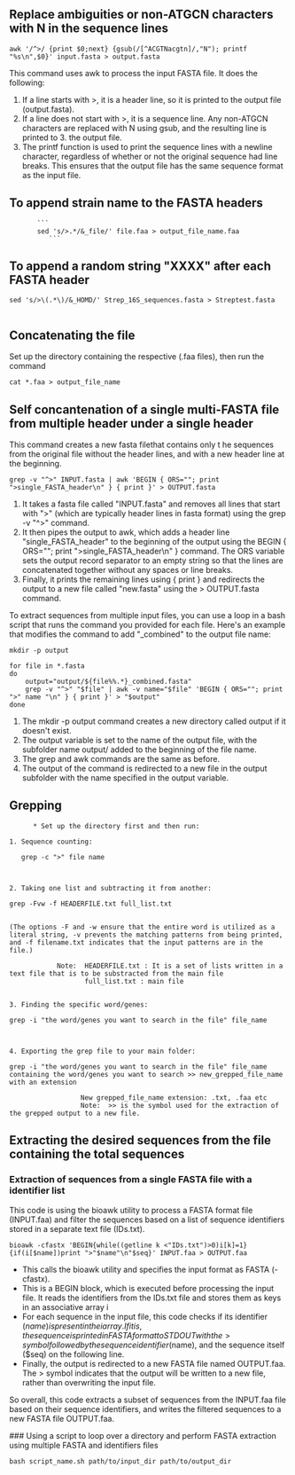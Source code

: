 
## Replace ambiguities or non-ATGCN characters with N in the sequence lines
```
awk '/^>/ {print $0;next} {gsub(/[^ACGTNacgtn]/,"N"); printf "%s\n",$0}' input.fasta > output.fasta
```
This command uses awk to process the input FASTA file. It does the following:

1. If a line starts with >, it is a header line, so it is printed to the output file (output.fasta).
2. If a line does not start with >, it is a sequence line. Any non-ATGCN characters are replaced with N using gsub, and the resulting line is printed to 3. the output file.
4. The printf function is used to print the sequence lines with a newline character, regardless of whether or not the original sequence had line breaks. This ensures that the output file has the same sequence format as the input file.

## To append strain name to the FASTA headers
          
           ```
           sed 's/>.*/&_file/' file.faa > output_file_name.faa
              ```
  ## To append a random string "XXXX" after each FASTA header
     
```
sed 's/>\(.*\)/&_HOMD/' Strep_16S_sequences.fasta > Streptest.fasta
   
```
           
## Concatenating the file
       
Set up the directory containing the respective (.faa files), then run the command

```  
cat *.faa > output_file_name
```
## Self concantenation of a single multi-FASTA file from multiple header under a single header
This command creates a new fasta filethat contains only t he sequences from the original file without the header lines, and with a new header line at the beginning.

```
grep -v "^>" INPUT.fasta | awk 'BEGIN { ORS=""; print ">single_FASTA_header\n" } { print }' > OUTPUT.fasta
```
1. It takes a fasta file called "INPUT.fasta" and removes all lines that start with ">" (which are typically header lines in fasta format) using the grep -v "^>" command.
2. It then pipes the output to awk, which adds a header line "single_FASTA_header" to the beginning of the output using the BEGIN { ORS=""; print ">single_FASTA_header\n" } command. The ORS variable sets the output record separator to an empty string so that the lines are concatenated together without any spaces or line breaks. 
3. Finally, it prints the remaining lines using { print } and redirects the output to a new file called "new.fasta" using the > OUTPUT.fasta command.

To extract sequences from multiple input files, you can use a loop in a bash script that runs the command you provided for each file. Here's an example that modifies the command to add "_combined" to the output file name:
```
mkdir -p output

for file in *.fasta
do
    output="output/${file%%.*}_combined.fasta"
    grep -v "^>" "$file" | awk -v name="$file" 'BEGIN { ORS=""; print ">" name "\n" } { print }' > "$output"
done

```

1. The mkdir -p output command creates a new directory called output if it doesn't exist.
2. The output variable is set to the name of the output file, with the subfolder name output/ added to the beginning of the file name.
3. The grep and awk commands are the same as before.
4. The output of the command is redirected to a new file in the output subfolder with the name specified in the output variable.

## Grepping
     
          
          * Set up the directory first and then run:
          
    1. Sequence counting: 
    
       grep -c ">" file name
       
    
    
    2. Taking one list and subtracting it from another:
    
    grep -Fvw -f HEADERFILE.txt full_list.txt 
    
    
    (The options -F and -w ensure that the entire word is utilized as a literal string, -v prevents the matching patterns from being printed, and -f filename.txt indicates that the input patterns are in the file.)
     
                Note:  HEADERFILE.txt : It is a set of lists written in a text file that is to be substracted from the main file
                       full_list.txt : main file
                                            
    
    3. Finding the specific word/genes: 
    
    grep -i "the word/genes you want to search in the file" file_name 
    
    
   
    4. Exporting the grep file to your main folder: 
    
    grep -i "the word/genes you want to search in the file" file_name containing the word/genes you want to search >> new_grepped_file_name with an extension
                 
                      New grepped_file_name extension: .txt, .faa etc
                      Note:  >> is the symbol used for the extraction of the grepped output to a new file.
                      

 ##  Extracting the desired sequences from the file containing the total sequences
 
 ### Extraction of sequences from a single FASTA file with a identifier list
 
This code is using the bioawk utility to process a FASTA format file (INPUT.faa) and filter the sequences based on a list of sequence identifiers stored in a separate text file (IDs.txt).
            
 ```
 bioawk -cfastx 'BEGIN{while((getline k <"IDs.txt")>0)i[k]=1}{if(i[$name])print ">"$name"\n"$seq}' INPUT.faa > OUTPUT.faa
```
* This calls the bioawk utility and specifies the input format as FASTA (-cfastx).
* This is a BEGIN block, which is executed before processing the input file. It reads the identifiers from the IDs.txt file and stores them as keys in an associative array i
* For each sequence in the input file, this code checks if its identifier ($name) is present in the i array. If it is, the sequence is printed in FASTA format to STDOUT with the > symbol followed by the sequence identifier ($name), and the sequence itself ($seq) on the following line.
* Finally, the output is redirected to a new FASTA file named OUTPUT.faa. The > symbol indicates that the output will be written to a new file, rather than overwriting the input file.

So overall, this code extracts a subset of sequences from the INPUT.faa file based on their sequence identifiers, and writes the filtered sequences to a new FASTA file OUTPUT.faa.


### Using a script to loop over a directory and perform FASTA extraction using multiple FASTA and identifiers files

```
bash script_name.sh path/to/input_dir path/to/output_dir

```

